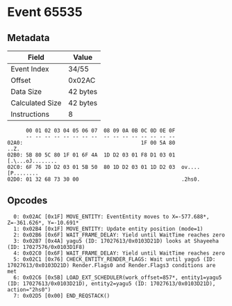 # Event 65535

## Metadata

| Field           | Value    |
|-----------------|----------|
| Event Index     | 34/55    |
| Offset          | 0x02AC   |
| Data Size       | 42 bytes |
| Calculated Size | 42 bytes |
| Instructions    | 8        |

```
      00 01 02 03 04 05 06 07  08 09 0A 0B 0C 0D 0E 0F
      -- -- -- -- -- -- -- --  -- -- -- -- -- -- -- --
02A0:                                      1F 00 5A 80              ..Z.
02B0: 5B 80 5C 80 1F 01 6F 4A  1D D2 03 01 F8 D1 03 01  [.\...oJ........
02C0: 6F 76 1D D2 03 01 5B 50  80 1D D2 03 01 1D D2 03  ov....[P........
02D0: 01 32 68 73 30 00                                 .2hs0.          
```

## Opcodes

```
  0: 0x02AC [0x1F] MOVE_ENTITY: EventEntity moves to X=-577.688*, Z=-361.626*, Y=-10.691*
  1: 0x02B4 [0x1F] MOVE_ENTITY: Update entity position (mode=1)
  2: 0x02B6 [0x6F] WAIT_FRAME_DELAY: Yield until WaitTime reaches zero
  3: 0x02B7 [0x4A] yagu5 (ID: 17027613/0x0103D21D) looks at Shayeeha (ID: 17027576/0x0103D1F8)
  4: 0x02C0 [0x6F] WAIT_FRAME_DELAY: Yield until WaitTime reaches zero
  5: 0x02C1 [0x76] CHECK_ENTITY_RENDER_FLAGS: Wait until yagu5 (ID: 17027613/0x0103D21D) Render.Flags0 and Render.Flags3 conditions are met
  6: 0x02C6 [0x5B] LOAD_EXT_SCHEDULER(work_offset=857*, entity1=yagu5 (ID: 17027613/0x0103D21D), entity2=yagu5 (ID: 17027613/0x0103D21D), action="2hs0")
  7: 0x02D5 [0x00] END_REQSTACK()
```
